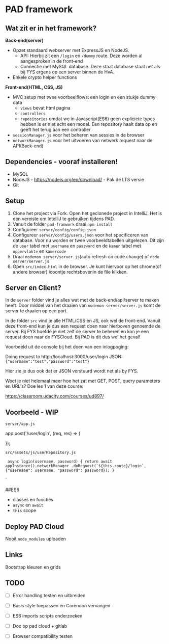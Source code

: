 # PAD framework

## Wat zit er in het framework?

**Back-end(server)**
- Opzet standaard webserver met ExpressJS en NodeJS. 
    - API: Hierbij zit een  `/login`  en `/dummy` route. Deze worden al aangesproken in de front-end
    - Connectie met MySQL database. Deze staat database staat net als bij FYS ergens op een server binnen de HvA. 
- Enkele crypto helper functions

**Front-end(HTML, CSS, JS)**
- MVC setup met twee voorbeelflows: een login en een stukje dummy data
    - `views` bevat html pagina
    - `controllers` 
    - `repositories` omdat we in Javascript(ES6) geen expliciete types hebben is er niet echt een model. Een repository haalt data op en geeft het terug aan een controller
- `sessionManager.js` voor het beheren van sessies in de browser
- `networkManager.js` voor het uitvoeren van netwerk request naar de API(Back-end)

## Dependencies - vooraf installeren!

- MySQL
- NodeJS - https://nodejs.org/en/download/ - Pak de LTS versie 
- Git

## Setup

1. Clone het project via Fork. Open het geclonede project in IntelliJ. Het is een vereiste om IntelliJ te gebruiken tijdens PAD.
2. Vanuit de folder `pad-framwork` draai ```npm install``` 
2. Configureer ```server/config/config.json```
3. Configureer ```server/config/users.json``` voor het specificeren van database. Voor nu worden er twee voorbeeldtabellen uitgelezen.
 Dit zijn de `user` tabel met `username` en `password` en de `kamer` tabel met `oppervlakte` en `kamercode`
4. Draai ```nodemon server/server.js```(auto refresh on code change) of `node server/server.js`
5. Open ```src/index.html``` in de browser. Je kunt hiervoor op het chrome(of andere browser) icoontje rechtsbovenin de file klikken.

## Server en Client?

In de `server` folder vind je alles wat met de back-end/api/server te maken heeft. Door middel van het draaien van ```nodemon server/server.js``` 
komt de server te draaien op een port.

In de folder `src` vind je alle HTML/CSS en JS, ook wel de front-end. Vanuit deze front-end kun je dus een request doen naar hierboven genoemde de server. 
Bij FYS hoefde je niet zelf de server te beheren en kon je een request doen naar de FYSCloud. Bij PAD is dit dus wel het geval!

Voorbeeld uit de console bij het doen van een inlogpoging:

Doing request to http://localhost:3000/user/login
JSON: ```{"username":"test","password":"test"}```

Hier zie je dus ook dat er JSON verstuurd wordt net als by FYS.

Weet je niet helemaal meer hoe het zat met GET, POST, query parameters en URL's? Doe les 1 van deze course:

https://classroom.udacity.com/courses/ud897/ 



## Voorbeeld - WIP

`server/app.js`

app.post('/user/login', (req, res) => {

});

`src/assets/js/userRepository.js`

``  async login(username, password) {
        return await appInstance().networkManager
            .doRequest(`${this.route}/login`, {"username": username, "password": password});
    }
``

`

##ES6
- classes en functies
- `async` en `await`
- `this` scope

## Deploy PAD Cloud

Nooit `node_modules` uploaden

## Links

Bootstrap kleuren en grids

## TODO

- [ ] Error handling testen en uitbreiden
- [ ] Basis style toepassen  en Corendon vervangen
- [ ] ES6 imports scripts onderzoeken
- [ ] Doc op pad cloud + gitlab
- [ ] Browser compatibility testen

